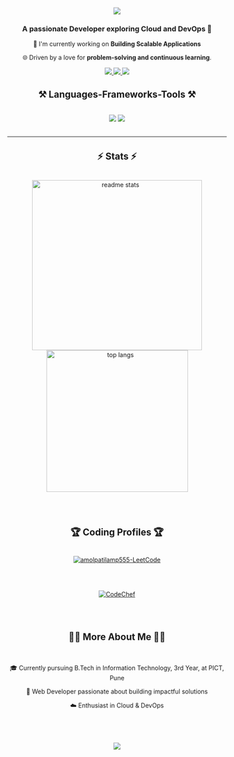 <!-- # AmolPatil -->
<h1 align="center">
  <img src="https://readme-typing-svg.herokuapp.com/?font=Righteous&size=35&center=true&vCenter=true&width=500&height=70&duration=4000&lines=Hi+There!+👋;+I'm+Amol+Patil!;" />
</h1>

<h3 align="center">A passionate Developer exploring Cloud and DevOps 🚀</h3>

<div align="center">
  
  🔭 I'm currently working on **Building Scalable Applications**
  
  🌐 Driven by a love for **problem-solving and continuous learning**.
  
</div>

<div align="center"> 
  <a href="mailto:amolpatilap2910@gmail.com" target="_blank">
    <img src="https://img.shields.io/badge/Gmail-333333?style=for-the-badge&logo=gmail&logoColor=red" />
  </a>
  <a href="https://www.linkedin.com/in/amolpatil1/" target="_blank">
    <img src="https://img.shields.io/badge/LinkedIn-0077B5?style=for-the-badge&logo=linkedin&logoColor=white" />
  </a>
  <a href="https://patilamol.vercel.app" target="_blank">
     <img src="https://img.shields.io/badge/Portfolio-FF5722?style=for-the-badge&logo=todoist&logoColor=white" />
  </a>
</div>

<h2 align="center">⚒️ Languages-Frameworks-Tools ⚒️</h2>
<br/>
<div align="center">
    <img src="https://skillicons.dev/icons?i=react,bootstrap,html,css,vscode,github,figma,tailwind,git" />
    <img src="https://skillicons.dev/icons?i=nodejs,python,javascript,typescript,express,mongodb,aws,java" /><br>
</div>

<br/>
<hr/>

<h2 align="center">⚡ Stats ⚡</h2>
<br>
<div align=center>
  <img width=390 src="https://github-readme-stats-salesp07.vercel.app/api?username=AMOL29102&count_private=true&show_icons=true&theme=react&rank_icon=github&border_radius=10" alt="readme stats" />
  <br/>
  <img width=325 align="center" src="https://github-readme-stats-salesp07.vercel.app/api/top-langs/?username=AMOL29102&hide=HTML&langs_count=8&layout=compact&theme=react&border_radius=10&size_weight=0.5&count_weight=0.5&exclude_repo=github-readme-stats" alt="top langs" />
</div>

<br/><br/>

<h2 align="center">🏆 Coding Profiles 🏆</h2>
<br>
<div align="center">
  <a href="https://leetcode.com/u/amolpatilamp555/">
    <img src="https://leetcard.jacoblin.cool/amolpatilamp555?theme=dark&font=Raleway&ext=contest" alt="amolpatilamp555-LeetCode" />
  </a>
  
  <br/><br/>
  
  <a href="https://www.codechef.com/users/interpidlynx">
    <img src="https://img.shields.io/badge/CodeChef-%23964B00.svg?style=for-the-badge&logo=CodeChef&logoColor=white" alt="CodeChef" />
  </a>
<!--   <a href="https://codeforces.com/profile/shounakm26">
    <img src="https://img.shields.io/badge/Codeforces-445f9d?style=for-the-badge&logo=Codeforces&logoColor=white" alt="Codeforces" />
  </a> -->
</div>

<br/><br/>

<h2 align="center">👨‍💻 More About Me 👨‍💻</h2>
<br>
<div align="center">
  <p>🎓 Currently pursuing B.Tech in Information Technology, 3rd Year, at PICT, Pune</p>
  <p>📱 Web Developer passionate about building impactful solutions</p>
  <p>☁️ Enthusiast in Cloud & DevOps</p>
</div>

<br/><br/>

<h3 align="center">
    <img src="https://readme-typing-svg.herokuapp.com/?font=Righteous&size=25&center=true&vCenter=true&width=500&height=70&duration=4000&lines=Thanks+for+visiting!+✌️;+Shoot+me+a+message+on+LinkedIn!;I'm+always+down+to+collab+:)">
</h3>

<br/>
